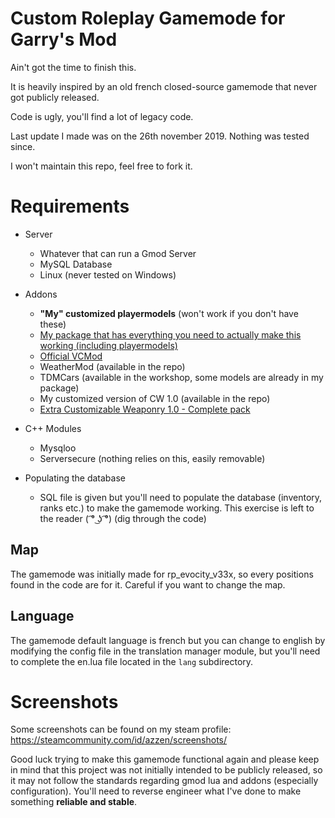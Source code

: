 # Custom Roleplay Gamemode for Garry's Mod
Ain't got the time to finish this. 

It is heavily inspired by an old french closed-source gamemode that never got publicly released.

Code is ugly, you'll find a lot of legacy code.

Last update I made was on the 26th november 2019. Nothing was tested since.

I won't maintain this repo, feel free to fork it.

# Requirements

 - Server
   - Whatever that can run a Gmod Server
   - MySQL Database
   - Linux (never tested on Windows)
 
 - Addons
   - **"My" customized playermodels** (won't work if you don't have these)
   - [My package that has everything you need to actually make this working (including playermodels)](https://mega.nz/#!UFIx3aBR!aokYXWhlVBHp-cuP-RIggVoFlryoqBDw0pjawXk22ag)
   - [Official VCMod](https://www.gmodstore.com/market/view/21)
   - WeatherMod (available in the repo)
   - TDMCars (available in the workshop, some models are already in my package)
   - My customized version of CW 1.0 (available in the repo)
   - [Extra Customizable Weaponry 1.0 - Complete pack](https://mega.nz/#!hd43ER4S!t74w7ZYT44BoY6b8ehoQ_RSCMym87-Bklb7hPobwlJw)
 
 - C++ Modules
   - Mysqloo
   - Serversecure (nothing relies on this, easily removable)
 
 - Populating the database
   - SQL file is given but you'll need to populate the database (inventory, ranks etc.) to make the gamemode working. This exercise is left to the reader ( ͡° ͜ʖ ͡°) (dig through the code)
  
## Map
The gamemode was initially made for rp_evocity_v33x, so every positions found in the code are for it. Careful if you want to change the map.
## Language
The gamemode default language is french but you can change to english by modifying the config file in the translation manager module, but you'll need to complete the en.lua file located in the `lang` subdirectory.
# Screenshots
Some screenshots can be found on my steam profile: https://steamcommunity.com/id/azzen/screenshots/

Good luck trying to make this gamemode functional again and please keep in mind that this project was not initially intended to be publicly released, so it may not follow the standards regarding gmod lua and addons (especially configuration). You'll need to reverse engineer what I've done to make something **reliable and stable**.
